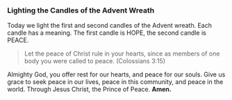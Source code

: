 ### Lighting the Candles of the Advent Wreath

Today we light the first and second candles of the Advent wreath. Each candle has a meaning. The first candle is HOPE, the second candle is PEACE.

> Let the peace of Christ rule in your hearts, since as members of one body you were called to peace. (Colossians 3:15)

Almighty God, you offer rest for our hearts, and peace for our souls. Give us grace to seek peace in our lives, peace in this community, and peace in the world. Through Jesus Christ, the Prince of Peace. **Amen.**
